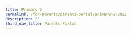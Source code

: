 ```yaml
---
title: Primary 2
permalink: /for-parents/parents-portal/primary-2-2022
description: ""
third_nav_title: Parents Portal
---
```

